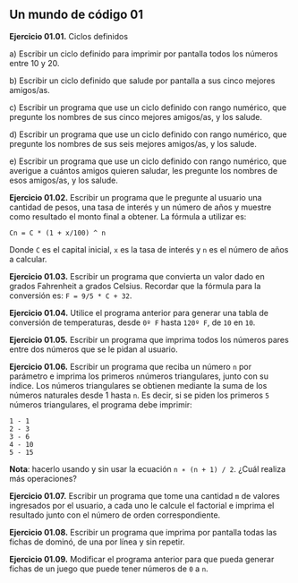 ## Un mundo de código 01



**Ejercicio 01.01.** Ciclos definidos

a) Escribir un ciclo definido para imprimir por pantalla todos los números entre 10 y 20.

b) Escribir un ciclo definido que salude por pantalla a sus cinco mejores amigos/as.

c) Escribir un programa que use un ciclo definido con rango numérico, que  pregunte los nombres de sus cinco mejores amigos/as, y los salude.

d) Escribir un programa que use un ciclo definido con rango numérico, que  pregunte los nombres de sus seis mejores amigos/as, y los salude.

e) Escribir un programa que use un ciclo definido con rango numérico, que  averigue a cuántos amigos quieren saludar, les pregunte los nombres de  esos amigos/as, y los salude.

**Ejercicio 01.02.** Escribir un programa que le pregunte al usuario una cantidad de pesos, una tasa  de interés y un número de años y muestre como resultado el monto final a obtener. La fórmula a utilizar es:

```
Cn = C * (1 + x/100) ^ n
```

Donde `C` es el capital inicial, `x` es la tasa de interés y `n` es el número de años a calcular.

**Ejercicio 01.03.** Escribir un programa que convierta un valor dado en grados Fahrenheit a grados  Celsius. Recordar que la fórmula para la conversión es: `F = 9/5 * C + 32`.

**Ejercicio 01.04.** Utilice el programa anterior para generar una tabla de conversión de temperaturas, desde `0º F` hasta `120º F`, de `10` en `10`.

**Ejercicio 01.05.** Escribir un programa que imprima todos los números pares entre dos números que se le pidan al usuario.

**Ejercicio 01.06.** Escribir un programa que reciba un número `n` por parámetro e imprima los primeros `n`números triangulares, junto con su índice. Los números triangulares se obtienen mediante la suma de los números naturales desde 1 hasta `n`. Es decir, si se piden los primeros `5` números triangulares, el programa debe imprimir:

```
1 - 1
2 - 3
3 - 6
4 - 10
5 - 15
```

**Nota**: hacerlo usando y sin usar la ecuación `n ∗ (n + 1) / 2`. ¿Cuál realiza más operaciones?

**Ejercicio 01.07.** Escribir un programa que tome una cantidad `m` de valores ingresados por el usuario, a cada uno le calcule el factorial e imprima el resultado junto con el número de orden correspondiente.

**Ejercicio 01.08.** Escribir un programa que imprima por pantalla todas las fichas de dominó, de una por línea y sin repetir.

**Ejercicio 01.09.** Modificar el programa anterior para que pueda generar fichas de un juego que puede tener números de `0` a `n`.